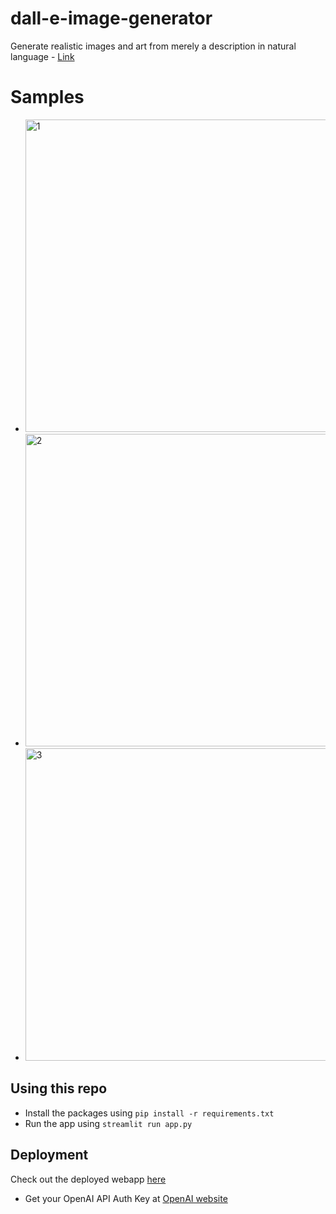 # dall-e-image-generator
Generate realistic images and art from merely a description in natural language - [Link](https://dall-e-image-generator.onrender.com)

# Samples
* <img width="500" alt="1" src="https://user-images.githubusercontent.com/66300465/222133318-13bb0141-2326-432e-b0be-2f8d787b104a.png">
* <img width="500" alt="2" src="https://user-images.githubusercontent.com/66300465/222133333-07910eba-be6c-408b-8117-28b003f68c69.png">
* <img width="500" alt="3" src="https://user-images.githubusercontent.com/66300465/222133357-0d6568ac-f528-425a-a8e5-4cfbba4fe812.png">


## Using this repo
* Install the packages using ```pip install -r requirements.txt```
* Run the app using ```streamlit run app.py```

## Deployment
Check out the deployed webapp [here](https://dall-e-image-generator.onrender.com)
* Get your OpenAI API Auth Key at [OpenAI website](https://beta.openai.com/account/api-keys)
